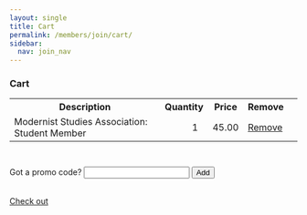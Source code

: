```yaml
---
layout: single
title: Cart
permalink: /members/join/cart/
sidebar:
  nav: join_nav
---
```




<html lang="en">
<head>
  <meta name="generator" content="HTML Tidy for Linux (vers 25 March 2009), see www.w3.org">
  <meta charset="utf-8">
  <meta http-equiv="Content-Type" content="text/html; charset=us-ascii">

  <title>MSA Membership - Cart</title>
  <link rel="stylesheet" href="/msa/members/css/msa-style.css" type="text/css">
  <link rel="stylesheet" href="/msa/members/css/jhup-style.css" type="text/css">
  <link href="/msa/members/css/SpryMenuBarHorizontal.css" rel="stylesheet" type="text/css">
  <link href="/msa/members/img/msa-favicon.png" rel= "shortcut icon" type="image/gif" />

</head>

<body>

<!-- <h1>Modernist Studies Association</h1> -->
<main id="maincontent">


<h3>Cart</h3>

  
<table class='cart-table' style="margin-bottom: 5ex">
  <tr>
    <th>Description</th>
    <th>Quantity</th>
    <th>Price</th>
    <th>Remove</th>
  </tr>

  <tr>
    <td>Modernist Studies Association: Student Member</td>
    <td style='text-align:right;padding-right:2ex'>1</td>
    <td class='money-cell'>45.00</td>
    <td><a href="/msa/members/remove-from-cart/1">Remove</a></td>
    <td>
</td>
  </tr>
  
  

</table>
<form method='post' action='/msa/members/promo-codes'>
  <div>
    <label for='promo-code-input'>Got a promo code?</label>
    <input name='source-code' value='' id='promo-code-input'>
    <button type='submit'>Add</button>
  </div>
  <input name="csrf_token" value="{SSHA}KkZhNlspgFTRc7aKAJM1gSE+zfXhk4wz" type="hidden">
</form>

<br><a class='obvious' href="/msa/members/check-out">Check out</a><br>



</main>
<script type="text/javascript" src="/msa/members/js/jquery.js"> </script>
<script type="text/javascript" src="/msa/members/js/jquery.doubleScroll.js"></script>
<script type="text/javascript" src="/msa/members/js/jhup.js"> </script>



<script async src="https://www.googletagmanager.com/gtag/js?id=UA-122948754-11"></script>
<script async src="/msa/members/js/msa-analytics.js"></script>

<script type="text/javascript" defer>
(function(d, src, c) { var t=d.scripts[d.scripts.length - 1],s=d.createElement('script');s.id='la_x2s6df8d';s.async=true;s.src=src;s.onload=s.onreadystatechange=function(){var rs=this.readyState;if(rs&&(rs!='complete')&&(rs!='loaded')){return;}c(this);};t.parentElement.insertBefore(s,t.nextSibling);})(document,
'https://jhup.ladesk.com/scripts/track.js',
function(e){ LiveAgent.createButton('uyox0una', e); });
</script>

</body>
</html>
